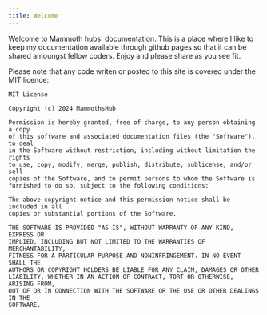 ```yaml
---
title: Welcome
---
```


Welcome to Mammoth hubs' documentation. This is a place where I like to keep my documentation available through github pages so that it can be shared amoungst fellow coders. Enjoy and please share as you see fit. 

Please note that any code writen or posted to this site is covered under the MIT licence: 
```
MIT License

Copyright (c) 2024 MammothsHub

Permission is hereby granted, free of charge, to any person obtaining a copy
of this software and associated documentation files (the "Software"), to deal
in the Software without restriction, including without limitation the rights
to use, copy, modify, merge, publish, distribute, sublicense, and/or sell
copies of the Software, and to permit persons to whom the Software is
furnished to do so, subject to the following conditions:

The above copyright notice and this permission notice shall be included in all
copies or substantial portions of the Software.

THE SOFTWARE IS PROVIDED "AS IS", WITHOUT WARRANTY OF ANY KIND, EXPRESS OR
IMPLIED, INCLUDING BUT NOT LIMITED TO THE WARRANTIES OF MERCHANTABILITY,
FITNESS FOR A PARTICULAR PURPOSE AND NONINFRINGEMENT. IN NO EVENT SHALL THE
AUTHORS OR COPYRIGHT HOLDERS BE LIABLE FOR ANY CLAIM, DAMAGES OR OTHER
LIABILITY, WHETHER IN AN ACTION OF CONTRACT, TORT OR OTHERWISE, ARISING FROM,
OUT OF OR IN CONNECTION WITH THE SOFTWARE OR THE USE OR OTHER DEALINGS IN THE
SOFTWARE.
```